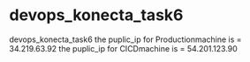 # devops_konecta_task6
devops_konecta_task6
the puplic_ip for Productionmachine is = 34.219.63.92
the puplic_ip for CICDmachine is = 54.201.123.90
